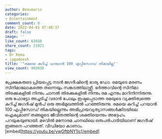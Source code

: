 ```yaml
---
author: Beaumaris
categories:
- Entertainment
comment_count: 0
date: 2022-04-01 07:40:37
draft: false
image: ''
like_count: 63010
share_count: 21921
tags:
- Dr Rema
- jagadeesh
title: '"രമയെ കുറിച്ച് പറയാൻ 100 എപ്പിസോഡ് തികയില്ല"'
view_count: 993038
---
```


പ്രേക്ഷകരുടെ പ്രിയപ്പെട്ട നടൻ ജഗദീഷിന്റെ ഭാര്യ ഡോ. രമയുടെ മരണം സിനിമാലോകത്തെ തന്നെയും സങ്കടത്തിലാഴ്ത്തി. ഭർത്താവിന്റെ സിനിമാ തിരക്കുകളിൽ നിന്നും ചാനൽ തിരക്കുകളിൽ നിന്നും രമ എന്നും മാറിനിന്നിരുന്നു. ഒരു ഫോട്ടോ അച്ചടിച്ച് വരാൻ പോലും ഇഷ്ടപ്പെടാത്ത രമയുടെ വ്യക്തിത്വത്തെ കുറിച്ച് ജഗദീഷ് മുൻപ് ഒരു അഭിമുഖത്തിൽ പറഞ്ഞിരുന്നു. രമയെ കുറിച്ച് പറയാൻ 100 എപ്പിസോഡ് തികയില്ലെന്നും അഭിപ്രായവ്യത്യാസങ്ങൾക്കിടയിലെ ഐക്യമാണ് തങ്ങളുടെ ജീവിതത്തിന്റെ ശക്തിയെന്നും അദ്ദേഹം പറയുകയുണ്ടായി. മഴവിൽ മനോരമ ചാനലിലെ ഒരുപരിപാടിയിലാണ് ജഗദീഷ് ഇങ്ങനെ പറഞ്ഞത്. വീഡിയോ കാണാം. [embed]https://youtu.be/ywGftbNY1ic[/embed]
